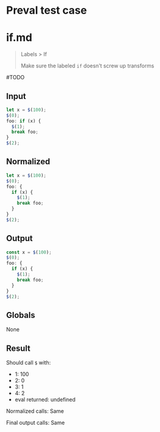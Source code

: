 # Preval test case

# if.md

> Labels > If
>
> Make sure the labeled `if` doesn't screw up transforms

#TODO

## Input

`````js filename=intro
let x = $(100);
$(0);
foo: if (x) {
  $(1);
  break foo;
}
$(2);
`````

## Normalized

`````js filename=intro
let x = $(100);
$(0);
foo: {
  if (x) {
    $(1);
    break foo;
  }
}
$(2);
`````

## Output

`````js filename=intro
const x = $(100);
$(0);
foo: {
  if (x) {
    $(1);
    break foo;
  }
}
$(2);
`````

## Globals

None

## Result

Should call `$` with:
 - 1: 100
 - 2: 0
 - 3: 1
 - 4: 2
 - eval returned: undefined

Normalized calls: Same

Final output calls: Same
